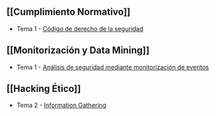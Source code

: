 ## [[Cumplimiento Normativo]]

* Tema 1 - [Código de derecho de la seguridad](https://github.com/Elenadr/Apuntes_Master_VIU/blob/main/Cumplimiento%20normativo/Tema%201%20-%20C%C3%B3digo%20de%20derecho%20de%20la%20seguridad.md)

## [[Monitorización y Data Mining]]

* Tema 1 - [Análisis de seguridad mediante  monitorización de eventos](https://github.com/Elenadr/Apuntes_Master_VIU/blob/main/Monitorizaci%C3%B3n%20y%20data%20mining/An%C3%A1lisis%20de%20seguridad%20mediante%20%20monitorizaci%C3%B3n%20de%20eventos.md)
## [[Hacking Ético]]

* Tema 2 -  [Information Gathering](https://github.com/Elenadr/Apuntes_Master_VIU/blob/main/Hacking%20%C3%89tico/Information%20gathering.md)
